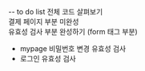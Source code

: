 -- to do list
전체 코드 살펴보기 <br>
결제 페이지 부분 미완성  <br>
유효성 검사 부분 완성하기 (form 태그 부분)  <br>
- mypage 비밀번호 변경 유효성 검사  <br>
- 로그인 유효성 검사
